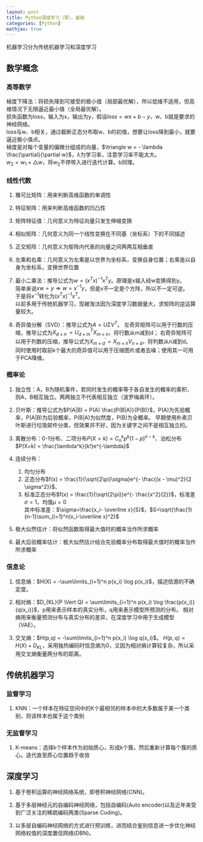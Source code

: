 ```yaml
---
layout: post
title: Python深度学习（零），基础
categories: [Python]
mathjax: true
---
```


机器学习分为传统机器学习和深度学习

<!-- more -->
## 数学概念
### 高等数学
梯度下降法：将损失降到可接受的极小值（局部最优解），所以低维不适用，但高维情况下无限逼近最小值（全局最优解）。  
损失函数为loss，输入为x，输出为y，假设$loss = wx + b - y$，w、b就是要求的神经网络。  
loss与w、b相关，通过截断正态分布取w、b的初值，想要让loss降到最小，就要逼近极小值点。  
梯度是对每个变量的偏微分组成的向量，$\triangle w = - \lambda \frac{\partial}{\partial w}$，$\lambda$为学习率，注意学习率不能太大。  
$w_2 = w_1 + \triangle w$，将$w_2$不停带入进行迭代计算。b同理。

### 线性代数
1. 雅可比矩阵：用来判断高维函数的单调性

2. 特征矩阵：用来判断高维函数的凹凸性

3. 矩阵特征值：几何意义为特征向量只发生伸缩变换

4. 相似矩阵：几何意义为同一个线性变换在不同基（坐标系）下的不同描述

5. 正交矩阵：几何意义为矩阵内代表的向量之间两两互相垂直

6. 左乘和右乘：几何意义为左乘是以世界为坐标系，变换自身位置；右乘是以自身为坐标系，变换世界位置

7. 最小二乘法：推导公式为$w = ({x^T}x)^{-1}{x^T}y$。原理是x输入经w变换得到y。  
简单来说$xw = y \Rightarrow w = x^{-1}y$，但是$x$不一定是个方阵，所以不一定可逆。  
于是将$x^{-1}$转化为$({x^T}x)^{-1}{x^T}$。  
以前多用于传统机器学习，现被淘汰因为深度学习数据量大，求矩阵的逆运算量较大。

8. 奇异值分解（SVD）：推导公式为$A = U \Sigma V^T$。
左奇异矩阵可以用于行数的压缩，推导公式为$X_{d \times n}^\prime = U_{d \times m}^TX_{m \times n}$，将行数从m减到d；
右奇异矩阵可以用于列数的压缩，推导公式为$X_{m \times d}^\prime = X_{m \times n}V_{n \times d}$，将列数从n减到d。
同时使用时取前k个最大的奇异值可以用于压缩图片或者去噪；使用其一可用于PCA降维。

### 概率论
1. 独立性：A，B为随机事件，若同时发生的概率等于各自发生的概率的乘积，则A，B相互独立。两两独立不代表相互独立（波罗梅奥环）。

2. 贝叶斯：推导公式为$P(A|B) = P(A) \frac{P(B|A)}{P(B)}$，P(A)为先验概率，P(A|B)为后验概率，P(B|A)为似然度，P(B)为全概率。
早期使用朴素贝叶斯进行垃圾邮件分类，但效果并不好，因为关键字之间不是相互独立的。

3. 离散分布：0-1分布、二项分布$P(X=k) = C^k_np^k(1-p)^{n-k}$、泊松分布$P(X=k) = \frac{\lambda^k}{k!}e^{-\lambda}$

4. 连续分布：
   1. 均匀分布
   2. 正态分布$f(x) = \frac{1}{\sqrt{2\pi}\sigma}e^{- \frac{(x - \mu)^2}{2 \sigma^2}}$、
   3. 标准正态分布$f(x) = \frac{1}{\sqrt{2\pi}}e^{- \frac{x^2}{2}}$，标准差$\sigma=1$，均值$\mu=0$  
其中标准差：$\sigma=\frac{x_i- \overline x}{S}$，$S=\sqrt{\frac{1}{n-1}\sum_{i=1}^n(x_i-\overline x)^2}$

5. 极大似然估计：将似然函数取得最大值时的概率当作所求概率

6. 最大后验概率估计：极大似然估计结合先验概率分布取得最大值时的概率当作所求概率

### 信息论
1. 信息熵：$H(X) = -\sum\limits_{i=1}^n p(x_i) \log p(x_i)$，描述信源的不确定度。

2. 相对熵：$D_{KL}(P \Vert Q) = \sum\limits_{i=1}^n p(x_i) \log \frac{p(x_i)}{q(x_i)}$，p用来表示样本的真实分布，q用来表示模型所预测的分布。
相对熵用来衡量预测分布与真实分布的差异，在深度学习中用于生成模型（VAE）。

3. 交叉熵：$H(p,q) = -\sum\limits_{i=1}^n p(x_i) \log q(x_i)$。
$H(p,q)=H(X)+D_{KL}$，采用独热编码时信息熵为0，又因为相对熵计算较复杂，所以采用交叉熵衡量两分布的距离。

## 传统机器学习
### 监督学习
1. KNN：一个样本在特征空间中的K个最相邻的样本中的大多数属于某一个类别，则该样本也属于这个类别

### 无监督学习
1. K-means：选择k个样本作为初始质心，形成k个簇，然后重新计算每个簇的质心。迭代直至质心位置趋于收敛

## 深度学习
1. 基于卷积运算的神经网络系统，即卷积神经网络(CNN)。

2. 基于多层神经元的自编码神经网络，包括自编码(Auto encoder)以及近年来受到广泛关注的稀疏编码两类(Sparse Coding)。

3. 以多层自编码神经网络的方式进行预训练，进而结合鉴别信息进一步优化神经网络权值的深度置信网络(DBN)。
